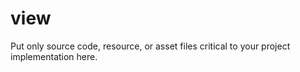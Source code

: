 # view

Put only source code, resource, or asset files critical to your project implementation here.
